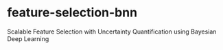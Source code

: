 # feature-selection-bnn
Scalable Feature Selection with Uncertainty Quantification using Bayesian Deep Learning
